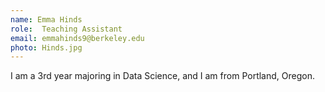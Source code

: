 ```yaml
---
name: Emma Hinds
role:  Teaching Assistant
email: emmahinds9@berkeley.edu
photo: Hinds.jpg
---
```


I am a 3rd year majoring in Data Science, and I am from Portland, Oregon. 
